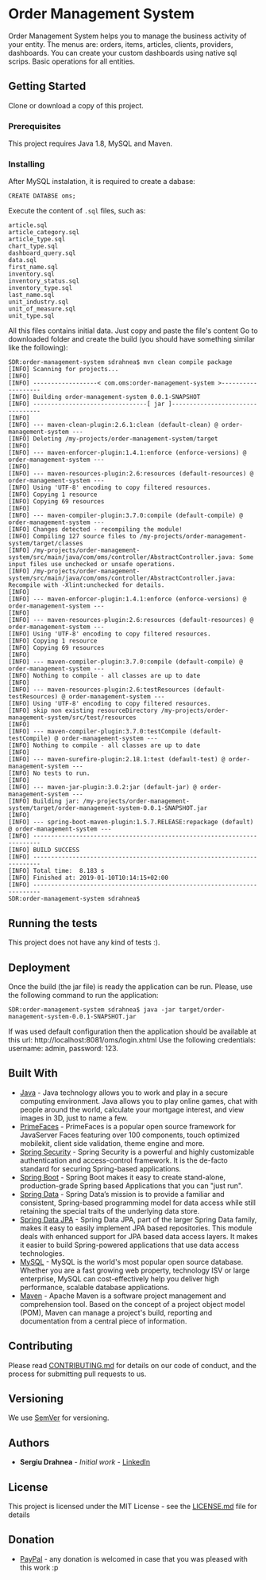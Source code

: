 # Order Management System

Order Management System helps you to manage the business activity of your entity. The menus are: orders, items, articles, clients, providers, dashboards.
You can create your custom dashboards using native sql scrips. Basic operations for all entities. 

## Getting Started

Clone or download a copy of this project.

### Prerequisites

This project requires Java 1.8, MySQL and Maven.

### Installing

After MySQL instalation, it is required to create a dabase:

```
CREATE DATABSE oms;
```
Execute the content of `.sql` files, such as: 
```
article.sql
article_category.sql
article_type.sql
chart_type.sql
dashboard_query.sql
data.sql
first_name.sql
inventory.sql
inventory_status.sql
inventory_type.sql
last_name.sql
unit_industry.sql
unit_of_measure.sql
unit_type.sql
```
All this files contains initial data. Just copy and paste the file's content Go to downloaded folder and create the build (you should have something similar like the following):
```
SDR:order-management-system sdrahnea$ mvn clean compile package
[INFO] Scanning for projects...
[INFO] 
[INFO] ------------------< com.oms:order-management-system >-------------------
[INFO] Building order-management-system 0.0.1-SNAPSHOT
[INFO] --------------------------------[ jar ]---------------------------------
[INFO] 
[INFO] --- maven-clean-plugin:2.6.1:clean (default-clean) @ order-management-system ---
[INFO] Deleting /my-projects/order-management-system/target
[INFO] 
[INFO] --- maven-enforcer-plugin:1.4.1:enforce (enforce-versions) @ order-management-system ---
[INFO] 
[INFO] --- maven-resources-plugin:2.6:resources (default-resources) @ order-management-system ---
[INFO] Using 'UTF-8' encoding to copy filtered resources.
[INFO] Copying 1 resource
[INFO] Copying 69 resources
[INFO] 
[INFO] --- maven-compiler-plugin:3.7.0:compile (default-compile) @ order-management-system ---
[INFO] Changes detected - recompiling the module!
[INFO] Compiling 127 source files to /my-projects/order-management-system/target/classes
[INFO] /my-projects/order-management-system/src/main/java/com/oms/controller/AbstractController.java: Some input files use unchecked or unsafe operations.
[INFO] /my-projects/order-management-system/src/main/java/com/oms/controller/AbstractController.java: Recompile with -Xlint:unchecked for details.
[INFO] 
[INFO] --- maven-enforcer-plugin:1.4.1:enforce (enforce-versions) @ order-management-system ---
[INFO] 
[INFO] --- maven-resources-plugin:2.6:resources (default-resources) @ order-management-system ---
[INFO] Using 'UTF-8' encoding to copy filtered resources.
[INFO] Copying 1 resource
[INFO] Copying 69 resources
[INFO] 
[INFO] --- maven-compiler-plugin:3.7.0:compile (default-compile) @ order-management-system ---
[INFO] Nothing to compile - all classes are up to date
[INFO] 
[INFO] --- maven-resources-plugin:2.6:testResources (default-testResources) @ order-management-system ---
[INFO] Using 'UTF-8' encoding to copy filtered resources.
[INFO] skip non existing resourceDirectory /my-projects/order-management-system/src/test/resources
[INFO] 
[INFO] --- maven-compiler-plugin:3.7.0:testCompile (default-testCompile) @ order-management-system ---
[INFO] Nothing to compile - all classes are up to date
[INFO] 
[INFO] --- maven-surefire-plugin:2.18.1:test (default-test) @ order-management-system ---
[INFO] No tests to run.
[INFO] 
[INFO] --- maven-jar-plugin:3.0.2:jar (default-jar) @ order-management-system ---
[INFO] Building jar: /my-projects/order-management-system/target/order-management-system-0.0.1-SNAPSHOT.jar
[INFO] 
[INFO] --- spring-boot-maven-plugin:1.5.7.RELEASE:repackage (default) @ order-management-system ---
[INFO] ------------------------------------------------------------------------
[INFO] BUILD SUCCESS
[INFO] ------------------------------------------------------------------------
[INFO] Total time:  8.183 s
[INFO] Finished at: 2019-01-10T10:14:15+02:00
[INFO] ------------------------------------------------------------------------
SDR:order-management-system sdrahnea$ 
```

## Running the tests

This project does not have any kind of tests :).

## Deployment

Once the build (the jar file) is ready the application can be run. Please, use the following command to run the application:
```
SDR:order-management-system sdrahnea$ java -jar target/order-management-system-0.0.1-SNAPSHOT.jar
```
If was used default configuration then the application should be available at this url: http://localhost:8081/oms/login.xhtml 
Use the following credentials: username: admin, password: 123.

## Built With

* [Java](https://www.java.com/en/download/) - Java technology allows you to work and play in a secure computing environment. Java allows you to play online games, chat with people around the world, calculate your mortgage interest, and view images in 3D, just to name a few.
* [PrimeFaces](https://www.primefaces.org/) - PrimeFaces is a popular open source framework for JavaServer Faces featuring over 100 components, touch optimized mobilekit, client side validation, theme engine and more.
* [Spring Security](https://spring.io/projects/spring-security) - Spring Security is a powerful and highly customizable authentication and access-control framework. It is the de-facto standard for securing Spring-based applications.
* [Spring Boot](https://spring.io/projects/spring-boot) - Spring Boot makes it easy to create stand-alone, production-grade Spring based Applications that you can "just run".
* [Spring Data](https://spring.io/projects/spring-data) - Spring Data’s mission is to provide a familiar and consistent, Spring-based programming model for data access while still retaining the special traits of the underlying data store.
* [Spring Data JPA](https://spring.io/projects/spring-data-jpa) - Spring Data JPA, part of the larger Spring Data family, makes it easy to easily implement JPA based repositories. This module deals with enhanced support for JPA based data access layers. It makes it easier to build Spring-powered applications that use data access technologies.
* [MySQL](https://www.mysql.com/) - MySQL is the world's most popular open source database. Whether you are a fast growing web property, technology ISV or large enterprise, MySQL can cost-effectively help you deliver high performance, scalable database applications.
* [Maven](https://maven.apache.org/) - Apache Maven is a software project management and comprehension tool. Based on the concept of a project object model (POM), Maven can manage a project's build, reporting and documentation from a central piece of information. 

## Contributing

Please read [CONTRIBUTING.md](CONTRIBUTING.md) for details on our code of conduct, and the process for submitting pull requests to us.

## Versioning

We use [SemVer](http://semver.org/) for versioning.

## Authors

* **Sergiu Drahnea** - *Initial work* - [LinkedIn](https://www.linkedin.com/in/sergiu-drahnea-563745123)

## License

This project is licensed under the MIT License - see the [LICENSE.md](LICENSE.md) file for details

## Donation
* [PayPal](https://www.paypal.me/sdrahnea) - any donation is welcomed in case that you was pleased with this work :p

